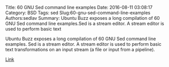 Title: 60 GNU Sed command line examples
Date: 2016-08-11 03:08:17
Category: BSD
Tags: sed
Slug:60-gnu-sed-command-line-examples
Authors:sedlav
Summary: Ubuntu Buzz exposes a long compilation of 60 GNU Sed command line examples.Sed  is  a  stream  editor. A stream editor is used to perform basic text 

Ubuntu Buzz exposes a long compilation of 60 GNU Sed command line examples.
Sed  is  a  stream  editor. A stream editor is used to perform basic text transformations on an input stream (a file or input from a pipeline).

[Link](http://www.ubuntubuzz.com/2016/08/a-collection-of-gnu-sed-command-line-examples.html)
